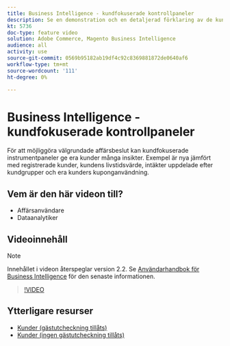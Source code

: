 ```yaml
---
title: Business Intelligence - kundfokuserade kontrollpaneler
description: Se en demonstration och en detaljerad förklaring av de kundfokuserade instrumentpanelerna.
kt: 5736
doc-type: feature video
solution: Adobe Commerce, Magento Business Intelligence
audience: all
activity: use
source-git-commit: 0569b95182ab19df4c92c8369881872de0640af6
workflow-type: tm+mt
source-wordcount: '111'
ht-degree: 0%

---
```



# Business Intelligence - kundfokuserade kontrollpaneler

För att möjliggöra välgrundade affärsbeslut kan kundfokuserade instrumentpaneler ge era kunder många insikter. Exempel är nya jämfört med registrerade kunder, kundens livstidsvärde, intäkter uppdelade efter kundgrupper och era kunders kuponganvändning.

## Vem är den här videon till?

- Affärsanvändare
- Dataanalytiker

## Videoinnehåll

>[!NOTE]
>
>Innehållet i videon återspeglar version 2.2. Se [Användarhandbok för Business Intelligence](https://docs.magento.com/mbi/) för den senaste informationen.

>[!VIDEO](https://video.tv.adobe.com/v/35990?quality=12&learn=on)

## Ytterligare resurser

- [Kunder (gästutcheckning tillåts)](https://docs.magento.com/mbi/data-user/dashboards/dashboards-pro.html#customers-guest-checkout-allowed)
- [Kunder (ingen gästutcheckning tillåts)](https://docs.magento.com/mbi/data-user/dashboards/dashboards-pro.html#customers-no-guest-checkout-allowed)
